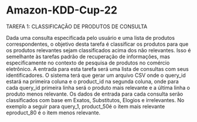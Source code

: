 # Amazon-KDD-Cup-22

TAREFA 1: CLASSIFICAÇÃO DE PRODUTOS DE CONSULTA

Dada uma consulta especificada pelo usuário e uma lista de produtos correspondentes, o objetivo desta tarefa é classificar os produtos para que os produtos relevantes sejam classificados acima dos não relevantes. Isso é semelhante às tarefas padrão de recuperação de informações, mas especificamente no contexto de pesquisa de produtos no comércio eletrônico. A entrada para esta tarefa será uma lista de consultas com seus identificadores. O sistema terá que gerar um arquivo CSV onde o query_id estará na primeira coluna e o  product_id na segunda coluna, onde para cada query_id primeira linha será o produto mais relevante e a última linha o produto menos relevante. Os dados de entrada para cada consulta serão classificados com base em Exatos, Substitutos, Elogios e irrelevantes. No exemplo a seguir para query_1, product_50é o item mais relevante eproduct_80 é o item menos relevante.


